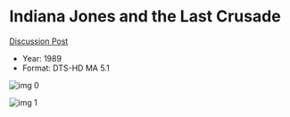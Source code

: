 # Indiana Jones and the Last Crusade

[Discussion Post](https://www.avsforum.com/threads/bass-eq-for-filtered-movies.2995212/post-57014944)

* Year: 1989
* Format: DTS-HD MA 5.1

![img 0](https://i.imgur.com/25OJ2V1.jpg)

![img 1](https://i.imgur.com/6206uCS.png)

